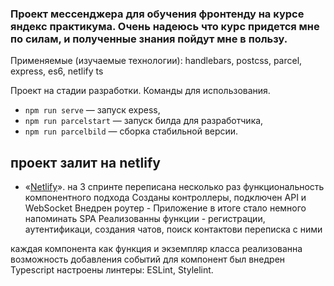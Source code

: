 ### Проект мессенджера для обучения фронтенду на курсе яндекс практикума. Очень надеюсь что курс придется мне по силам, и полученные знания пойдут мне в пользу.

Применяемые (изучаемые технологии):
handlebars,
postcss,
parcel,
express,
es6,
netlify
ts


Проект на стадии разработки. Команды для использования.

- `npm run serve` — запуск expess,
- `npm run parcelstart` — запуск билда для разработчика,
- `npm run parcelbild` — сборка стабильной версии.

## **проект залит на netlify**
- «[Netlify](https://636a9115e0a5941e2541e87d--zingy-conkies-3ce667.netlify.app/chat)».
на 3 спринте переписана несколько раз функциональность компонентного подхода
Созданы контроллеры, подключен API и WebSocket
Внедрен роутер - Приложение в итоге стало немного напоминать SPA
Реализованны функции - регистрации, аутентификаци, создания чатов, поиск контактови переписка с ними

каждая компонента как функция и экземпляр класса
реализованна возможность добавления событий для компонент
был внедрен Typescript
настроены линтеры: ESLint, Stylelint.
